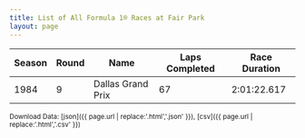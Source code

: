 ```yaml
---
title: List of All Formula 1® Races at Fair Park
layout: page
---
```


| Season | Round | Name | Laps Completed | Race Duration |
|--|--|--|--|--|
| 1984 | 9 | Dallas Grand Prix | 67 | 2:01:22.617 |

<small>Download Data: [json]({{ page.url | replace:'.html','.json' }}), [csv]({{ page.url | replace:'.html','.csv' }})</small>
